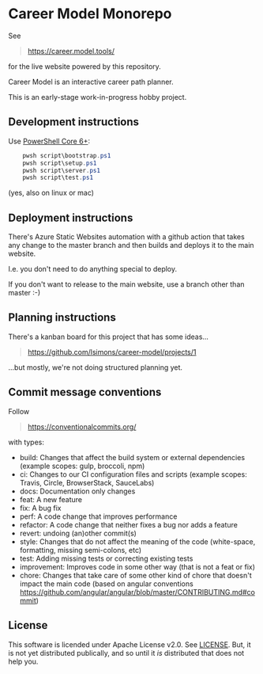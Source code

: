 # Career Model Monorepo
See
> https://career.model.tools/

for the live website powered by this repository.

Career Model is an interactive career path planner.

This is an early-stage work-in-progress hobby project.

## Development instructions
Use [PowerShell Core 6+](https://docs.microsoft.com/en-us/powershell/scripting/install/installing-powershell?view=powershell-6):
```powershell
    pwsh script\bootstrap.ps1
    pwsh script\setup.ps1
    pwsh script\server.ps1
    pwsh script\test.ps1
```
(yes, also on linux or mac)

## Deployment instructions
There's Azure Static Websites automation with a github action that takes any change to the master branch and then builds and deploys it to the main website.

I.e. you don't need to do anything special to deploy.

If you don't want to release to the main website, use a branch other than master :-)

## Planning instructions
There's a kanban board for this project that has some ideas...
> https://github.com/lsimons/career-model/projects/1

...but mostly, we're not doing structured planning yet.

## Commit message conventions
Follow
> https://conventionalcommits.org/

with types:
* build: Changes that affect the build system or external dependencies (example scopes: gulp, broccoli, npm)
* ci: Changes to our CI configuration files and scripts (example scopes: Travis, Circle, BrowserStack, SauceLabs)
* docs: Documentation only changes
* feat: A new feature
* fix: A bug fix
* perf: A code change that improves performance
* refactor: A code change that neither fixes a bug nor adds a feature
* revert: undoing (an)other commit(s)
* style: Changes that do not affect the meaning of the code (white-space, formatting, missing semi-colons, etc)
* test: Adding missing tests or correcting existing tests
* improvement: Improves code in some other way (that is not a feat or fix)
* chore: Changes that take care of some other kind of chore that doesn't impact the main code
(based on angular conventions https://github.com/angular/angular/blob/master/CONTRIBUTING.md#commit)

## License
This software is licended under Apache License v2.0. See [LICENSE](LICENSE.txt). But, it is not yet distributed publically, and so until it _is_ distributed that does not help you.

